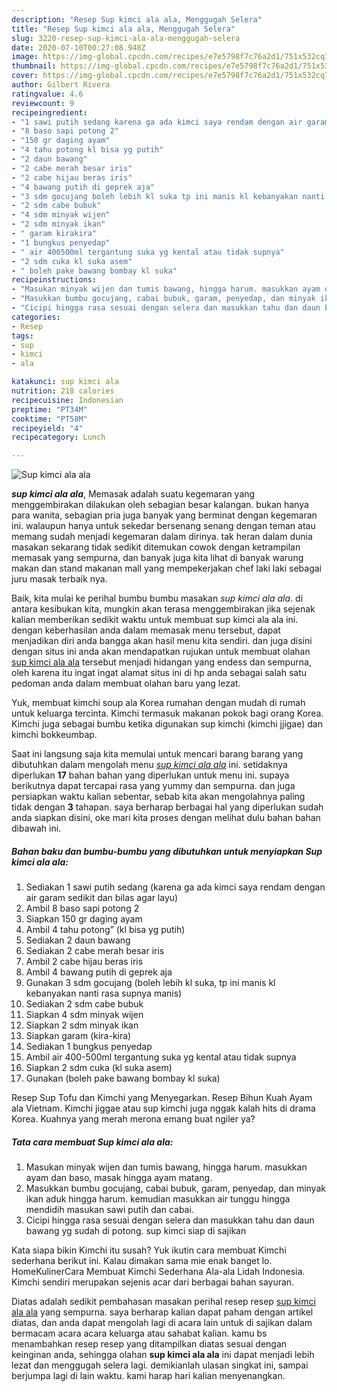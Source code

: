 ```yaml
---
description: "Resep Sup kimci ala ala, Menggugah Selera"
title: "Resep Sup kimci ala ala, Menggugah Selera"
slug: 3220-resep-sup-kimci-ala-ala-menggugah-selera
date: 2020-07-10T00:27:08.948Z
image: https://img-global.cpcdn.com/recipes/e7e5798f7c76a2d1/751x532cq70/sup-kimci-ala-ala-foto-resep-utama.jpg
thumbnail: https://img-global.cpcdn.com/recipes/e7e5798f7c76a2d1/751x532cq70/sup-kimci-ala-ala-foto-resep-utama.jpg
cover: https://img-global.cpcdn.com/recipes/e7e5798f7c76a2d1/751x532cq70/sup-kimci-ala-ala-foto-resep-utama.jpg
author: Gilbert Rivera
ratingvalue: 4.6
reviewcount: 9
recipeingredient:
- "1 sawi putih sedang karena ga ada kimci saya rendam dengan air garam sedikit dan bilas agar layu"
- "8 baso sapi potong 2"
- "150 gr daging ayam"
- "4 tahu potong kl bisa yg putih"
- "2 daun bawang"
- "2 cabe merah besar iris"
- "2 cabe hijau beras iris"
- "4 bawang putih di geprek aja"
- "3 sdm gocujang boleh lebih kl suka tp ini manis kl kebanyakan nanti rasa supnya manis"
- "2 sdm cabe bubuk"
- "4 sdm minyak wijen"
- "2 sdm minyak ikan"
- " garam kirakira"
- "1 bungkus penyedap"
- " air 400500ml tergantung suka yg kental atau tidak supnya"
- "2 sdm cuka kl suka asem"
- " boleh pake bawang bombay kl suka"
recipeinstructions:
- "Masukan minyak wijen dan tumis bawang, hingga harum. masukkan ayam dan baso, masak hingga ayam matang."
- "Masukkan bumbu gocujang, cabai bubuk, garam, penyedap, dan minyak ikan aduk hingga harum. kemudian masukkan air tunggu hingga mendidih masukan sawi putih dan cabai."
- "Cicipi hingga rasa sesuai dengan selera dan masukkan tahu dan daun bawang yg sudah di potong. sup kimci siap di sajikan"
categories:
- Resep
tags:
- sup
- kimci
- ala

katakunci: sup kimci ala 
nutrition: 218 calories
recipecuisine: Indonesian
preptime: "PT34M"
cooktime: "PT58M"
recipeyield: "4"
recipecategory: Lunch

---
```



![Sup kimci ala ala](https://img-global.cpcdn.com/recipes/e7e5798f7c76a2d1/751x532cq70/sup-kimci-ala-ala-foto-resep-utama.jpg)

<b><i>sup kimci ala ala</i></b>, Memasak adalah suatu kegemaran yang menggembirakan dilakukan oleh sebagian besar kalangan. bukan hanya para wanita, sebagian pria juga banyak yang berminat dengan kegemaran ini. walaupun hanya untuk sekedar bersenang senang dengan teman atau memang sudah menjadi kegemaran dalam dirinya. tak heran dalam dunia masakan sekarang tidak sedikit ditemukan cowok dengan ketrampilan memasak yang sempurna, dan banyak juga kita lihat di banyak warung makan dan stand makanan mall yang mempekerjakan chef laki laki sebagai juru masak terbaik nya.

Baik, kita mulai ke perihal bumbu bumbu masakan <i>sup kimci ala ala</i>. di antara kesibukan kita, mungkin akan terasa menggembirakan jika sejenak kalian memberikan sedikit waktu untuk membuat sup kimci ala ala ini. dengan keberhasilan anda dalam memasak menu tersebut, dapat menjadikan diri anda bangga akan hasil menu kita sendiri. dan juga disini dengan situs ini anda akan mendapatkan rujukan untuk membuat olahan <u>sup kimci ala ala</u> tersebut menjadi hidangan yang endess dan sempurna, oleh karena itu ingat ingat alamat situs ini di hp anda sebagai salah satu pedoman anda dalam membuat olahan baru yang lezat.

Yuk, membuat kimchi soup ala Korea rumahan dengan mudah di rumah untuk keluarga tercinta. Kimchi termasuk makanan pokok bagi orang Korea. Kimchi juga sebagai bumbu ketika digunakan sup kimchi (kimchi jjigae) dan kimchi bokkeumbap.


Saat ini langsung saja kita memulai untuk mencari barang barang yang dibutuhkan dalam mengolah menu <u><i>sup kimci ala ala</i></u> ini. setidaknya diperlukan <b>17</b> bahan bahan yang diperlukan untuk menu ini. supaya berikutnya dapat tercapai rasa yang yummy dan sempurna. dan juga persiapkan waktu kalian sebentar, sebab kita akan mengolahnya paling tidak dengan <b>3</b> tahapan. saya berharap berbagai hal yang diperlukan sudah anda siapkan disini, oke mari kita proses dengan melihat dulu bahan bahan dibawah ini.

<!--inarticleads1-->

##### Bahan baku dan bumbu-bumbu yang dibutuhkan untuk menyiapkan Sup kimci ala ala:

1. Sediakan 1 sawi putih sedang (karena ga ada kimci saya rendam dengan air garam sedikit dan bilas agar layu)
1. Ambil 8 baso sapi potong 2
1. Siapkan 150 gr daging ayam
1. Ambil 4 tahu potong” (kl bisa yg putih)
1. Sediakan 2 daun bawang
1. Sediakan 2 cabe merah besar iris
1. Ambil 2 cabe hijau beras iris
1. Ambil 4 bawang putih di geprek aja
1. Gunakan 3 sdm gocujang (boleh lebih kl suka, tp ini manis kl kebanyakan nanti rasa supnya manis)
1. Sediakan 2 sdm cabe bubuk
1. Siapkan 4 sdm minyak wijen
1. Siapkan 2 sdm minyak ikan
1. Siapkan  garam (kira-kira)
1. Sediakan 1 bungkus penyedap
1. Ambil  air 400-500ml tergantung suka yg kental atau tidak supnya
1. Siapkan 2 sdm cuka (kl suka asem)
1. Gunakan  (boleh pake bawang bombay kl suka)


Resep Sup Tofu dan Kimchi yang Menyegarkan. Resep Bihun Kuah Ayam ala Vietnam. Kimchi jiggae atau sup kimchi juga nggak kalah hits di drama Korea. Kuahnya yang merah merona emang buat ngiler ya? 

<!--inarticleads2-->

##### Tata cara membuat Sup kimci ala ala:

1. Masukan minyak wijen dan tumis bawang, hingga harum. masukkan ayam dan baso, masak hingga ayam matang.
1. Masukkan bumbu gocujang, cabai bubuk, garam, penyedap, dan minyak ikan aduk hingga harum. kemudian masukkan air tunggu hingga mendidih masukan sawi putih dan cabai.
1. Cicipi hingga rasa sesuai dengan selera dan masukkan tahu dan daun bawang yg sudah di potong. sup kimci siap di sajikan


Kata siapa bikin Kimchi itu susah? Yuk ikutin cara membuat Kimchi sederhana berikut ini. Kalau dimakan sama mie enak banget lo. HomeKulinerCara Membuat Kimchi Sederhana Ala-ala Lidah Indonesia. Kimchi sendiri merupakan sejenis acar dari berbagai bahan sayuran. 

Diatas adalah sedikit pembahasan masakan perihal resep resep <u>sup kimci ala ala</u> yang sempurna. saya berharap kalian dapat paham dengan artikel diatas, dan anda dapat mengolah lagi di acara lain untuk di sajikan dalam bermacam acara acara keluarga atau sahabat kalian. kamu bs menambahkan resep resep yang ditampilkan diatas sesuai dengan keinginan anda, sehingga olahan <b>sup kimci ala ala</b> ini dapat menjadi lebih lezat dan menggugah selera lagi. demikianlah ulasan singkat ini, sampai berjumpa lagi di lain waktu. kami harap hari kalian menyenangkan.
